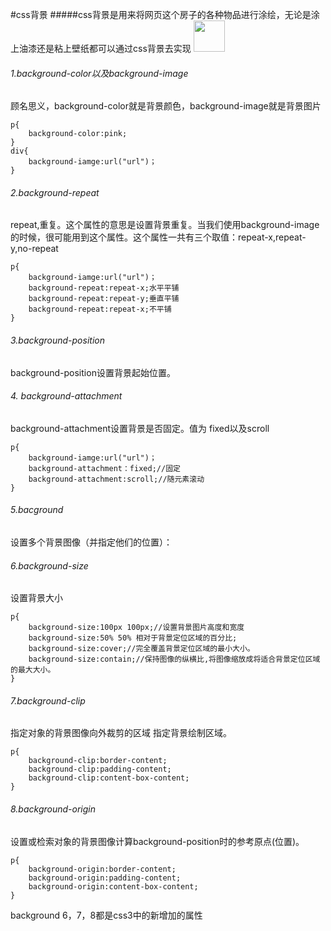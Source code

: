#css背景
#####css背景是用来将网页这个房子的各种物品进行涂绘，无论是涂上油漆还是粘上壁纸都可以通过css背景去实现
<img width="50px" src="http://osz5qtl3g.bkt.clouddn.com/css_backgroud.jpg"/>
###### 1.background-color以及background-image
顾名思义，background-color就是背景颜色，background-image就是背景图片
```
p{
	background-color:pink;
}
div{
	background-iamge:url("url")；
}
```
###### 2.background-repeat
repeat,重复。这个属性的意思是设置背景重复。当我们使用background-image的时候，很可能用到这个属性。这个属性一共有三个取值：repeat-x,repeat-y,no-repeat
```
p{
	background-iamge:url("url")；
    background-repeat:repeat-x;水平平铺
    background-repeat:repeat-y;垂直平铺
    background-repeat:repeat-x;不平铺
}
```
###### 3.background-position
background-position设置背景起始位置。
###### 4. background-attachment
 background-attachment设置背景是否固定。值为 fixed以及scroll
```
p{
	background-iamge:url("url")；
    background-attachment：fixed;//固定
    background-attachment:scroll;//随元素滚动
}
```
###### 5.bacground
设置多个背景图像（并指定他们的位置）：
###### 6.background-size
设置背景大小
```
p{
	background-size:100px 100px;//设置背景图片高度和宽度
    background-size:50%	50% 相对于背景定位区域的百分比;
    background-size:cover;//完全覆盖背景定位区域的最小大小。
    background-size:contain;//保持图像的纵横比,将图像缩放成将适合背景定位区域的最大大小。
}
```
###### 7.background-clip
指定对象的背景图像向外裁剪的区域
指定背景绘制区域。
```
p{
	background-clip:border-content;
    background-clip:padding-content;
    background-clip:content-box-content;
}
```
###### 8.background-origin
设置或检索对象的背景图像计算background-position时的参考原点(位置)。
```
p{
	background-origin:border-content;
    background-origin:padding-content;
    background-origin:content-box-content;
}
```

background 6，7，8都是css3中的新增加的属性


